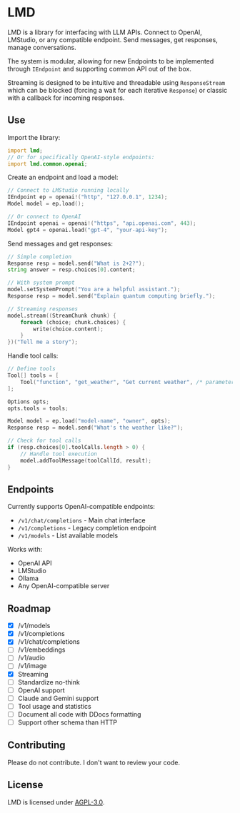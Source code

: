 # LMD

LMD is a library for interfacing with LLM APIs. Connect to OpenAI, LMStudio, or any compatible endpoint. Send messages, get responses, manage conversations.

The system is modular, allowing for new Endpoints to be implemented through `IEndpoint` and supporting common API out of the box.

Streaming is designed to be intuitive and threadable using `ResponseStream` which can be blocked (forcing a wait for each iterative `Response`) or classic with a callback for incoming responses.

## Use

Import the library:

```d
import lmd;
// Or for specifically OpenAI-style endpoints:
import lmd.common.openai;
```

Create an endpoint and load a model:

```d
// Connect to LMStudio running locally
IEndpoint ep = openai!("http", "127.0.0.1", 1234);
Model model = ep.load();

// Or connect to OpenAI
IEndpoint openai = openai!("https", "api.openai.com", 443);
Model gpt4 = openai.load("gpt-4", "your-api-key");
```

Send messages and get responses:

```d
// Simple completion
Response resp = model.send("What is 2+2?");
string answer = resp.choices[0].content;

// With system prompt
model.setSystemPrompt("You are a helpful assistant.");
Response resp = model.send("Explain quantum computing briefly.");

// Streaming responses
model.stream((StreamChunk chunk) {
    foreach (choice; chunk.choices) {
        write(choice.content);
    }
})("Tell me a story");
```

Handle tool calls:

```d
// Define tools
Tool[] tools = [
    Tool("function", "get_weather", "Get current weather", /* parameters */)
];

Options opts;
opts.tools = tools;

Model model = ep.load("model-name", "owner", opts);
Response resp = model.send("What's the weather like?");

// Check for tool calls
if (resp.choices[0].toolCalls.length > 0) {
    // Handle tool execution
    model.addToolMessage(toolCallId, result);
}
```

## Endpoints

Currently supports OpenAI-compatible endpoints:

- `/v1/chat/completions` - Main chat interface
- `/v1/completions` - Legacy completion endpoint  
- `/v1/models` - List available models

Works with:
- OpenAI API
- LMStudio
- Ollama
- Any OpenAI-compatible server

## Roadmap

- [X] /v1/models
- [X] /v1/completions
- [X] /v1/chat/completions
- [ ] /v1/embeddings
- [ ] /v1/audio
- [ ] /v1/image
- [X] Streaming
- [ ] Standardize no-think
- [ ] OpenAI support
- [ ] Claude and Gemini support
- [ ] Tool usage and statistics
- [ ] Document all code with DDocs formatting
- [ ] Support other schema than HTTP

## Contributing

Please do not contribute. I don't want to review your code.

## License

LMD is licensed under [AGPL-3.0](LICENSE.txt).